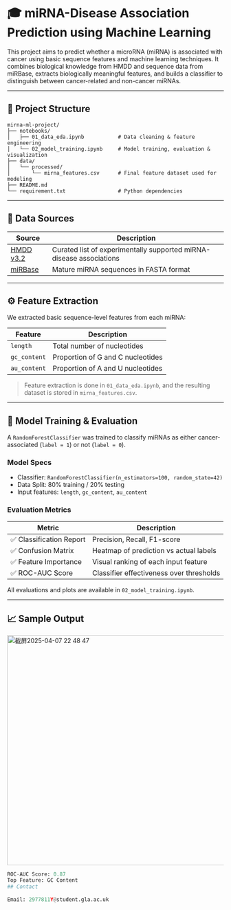 # 🎓 miRNA-Disease Association Prediction using Machine Learning

This project aims to predict whether a microRNA (miRNA) is associated with cancer using basic sequence features and machine learning techniques. It combines biological knowledge from HMDD and sequence data from miRBase, extracts biologically meaningful features, and builds a classifier to distinguish between cancer-related and non-cancer miRNAs.

---

## 📁 Project Structure

```
mirna-ml-project/
├── notebooks/
│   ├── 01_data_eda.ipynb           # Data cleaning & feature engineering
│   └── 02_model_training.ipynb     # Model training, evaluation & visualization
├── data/
│   └── processed/
│       └── mirna_features.csv      # Final feature dataset used for modeling
├── README.md
└── requirement.txt                 # Python dependencies
```


---

## 🧬 Data Sources

| Source | Description |
|--------|-------------|
| [HMDD v3.2](http://www.cuilab.cn/hmdd) | Curated list of experimentally supported miRNA-disease associations |
| [miRBase](https://www.mirbase.org/) | Mature miRNA sequences in FASTA format |

---

## ⚙️ Feature Extraction

We extracted basic sequence-level features from each miRNA:

| Feature       | Description                              |
|---------------|------------------------------------------|
| `length`      | Total number of nucleotides              |
| `gc_content`  | Proportion of G and C nucleotides        |
| `au_content`  | Proportion of A and U nucleotides        |

> Feature extraction is done in `01_data_eda.ipynb`, and the resulting dataset is stored in `mirna_features.csv`.

---

## 🧪 Model Training & Evaluation

A `RandomForestClassifier` was trained to classify miRNAs as either cancer-associated (`label = 1`) or not (`label = 0`).

### Model Specs

- Classifier: `RandomForestClassifier(n_estimators=100, random_state=42)`
- Data Split: 80% training / 20% testing
- Input features: `length`, `gc_content`, `au_content`

### Evaluation Metrics

| Metric              | Description |
|---------------------|-------------|
| ✅ Classification Report | Precision, Recall, F1-score |
| ✅ Confusion Matrix      | Heatmap of prediction vs actual labels |
| ✅ Feature Importance     | Visual ranking of each input feature |
| ✅ ROC-AUC Score          | Classifier effectiveness over thresholds |

All evaluations and plots are available in `02_model_training.ipynb`.

---

## 📈 Sample Output

<img width="535" alt="截屏2025-04-07 22 48 47" src="https://github.com/user-attachments/assets/e2e0e965-7442-40cc-a656-20a1d37f8ebb" />


```python
ROC-AUC Score: 0.87
Top Feature: GC Content
## Contact
 
Email: 2977811Y@student.gla.ac.uk  

